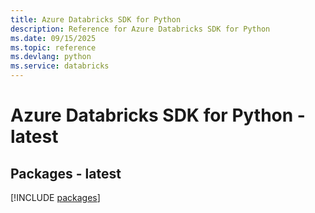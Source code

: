 ```yaml
---
title: Azure Databricks SDK for Python
description: Reference for Azure Databricks SDK for Python
ms.date: 09/15/2025
ms.topic: reference
ms.devlang: python
ms.service: databricks
---
```

# Azure Databricks SDK for Python - latest
## Packages - latest
[!INCLUDE [packages](databricks-index.md)]